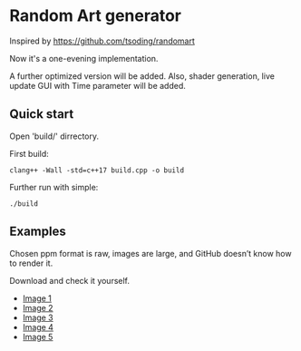 # Random Art generator

Inspired by <https://github.com/tsoding/randomart>

Now it's a one-evening implementation.

A further optimized version will be added.
Also, shader generation, live update GUI with Time parameter will be added.

## Quick start

Open 'build/' dirrectory.

First build:

```console
clang++ -Wall -std=c++17 build.cpp -o build
```

Further run with simple:

```console
./build
```

## Examples 

Chosen ppm format is raw, images are large, and GitHub doesn’t know how to render it.

Download and check it yourself.

- [Image 1](build/output/1731845589.ppm)
- [Image 2](build/output/1731845715.ppm)
- [Image 3](build/output/1731845961.ppm)
- [Image 4](build/output/1731845968.ppm)
- [Image 5](build/output/1731846570.ppm)
